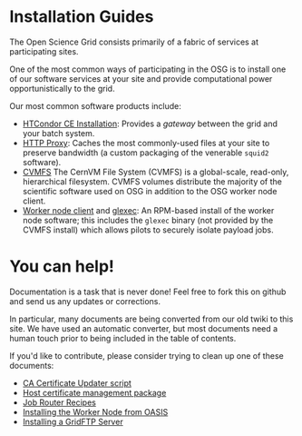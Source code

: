 Installation Guides
===================

The Open Science Grid consists primarily of a fabric of services at
participating sites.

One of the most common ways of participating in the OSG is to install
one of our software services at your site and provide computational
power opportunistically to the grid.

Our most common software products include:

* [HTCondor CE Installation](compute-element/HTCondor_CE.md): Provides a _gateway_
  between the grid and your batch system.
* [HTTP Proxy](frontier-squid/squid.md): Caches the most commonly-used files at your
  site to preserve bandwidth (a custom packaging of the venerable `squid2` software).
* [CVMFS](other/cvmfs.md) The CernVM File System (CVMFS) is a global-scale, read-only,
  hierarchical filesystem.  CVMFS volumes distribute the majority of the scientific
  software used on OSG in addition to the OSG worker node client.
* [Worker node client](other/wn.md) and [glexec](other/glexec.md): An RPM-based install
  of the worker node software; this includes the `glexec` binary (not provided by the
  CVMFS install) which allows pilots to securely isolate payload jobs.


You can help!
=============

Documentation is a task that is never done!  Feel free to fork this on github and
send us any updates or corrections.

In particular, many documents are being converted from our old twiki to this site.
We have used an automatic converter, but most documents need a human touch prior
to being included in the table of contents.

If you'd like to contribute, please consider trying to clean up one of these
documents:

* [CA Certificate Updater script](common/ca_updater.md)
* [Host certificate management package](common/cert_scripts.md)
* [Job Router Recipes](compute-element/job_router.md)
* [Installing the Worker Node from OASIS](other/wn_oasis.md)
* [Installing a GridFTP Server](storage/gridftp.md)

